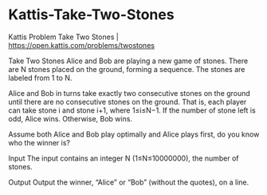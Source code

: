 # Kattis-Take-Two-Stones
Kattis Problem Take Two Stones | https://open.kattis.com/problems/twostones

Take Two Stones
Alice and Bob are playing a new game of stones. There are N stones placed on the ground, forming a sequence. The stones are labeled from 1 to N.

Alice and Bob in turns take exactly two consecutive stones on the ground until there are no consecutive stones on the ground. That is, each player can take stone i and stone i+1, where 1≤i≤N−1. If the number of stone left is odd, Alice wins. Otherwise, Bob wins.

Assume both Alice and Bob play optimally and Alice plays first, do you know who the winner is?

Input
The input contains an integer N (1≤N≤10000000), the number of stones.

Output
Output the winner, “Alice” or “Bob” (without the quotes), on a line.
